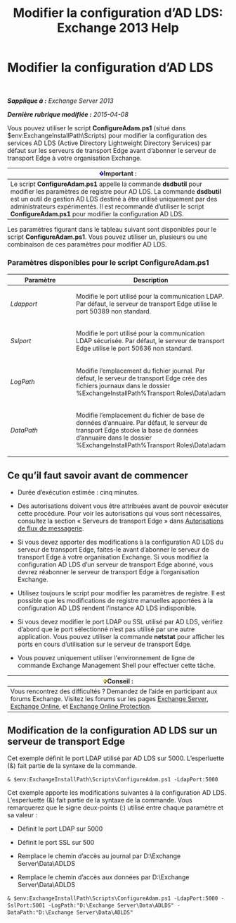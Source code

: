 ﻿---
title: 'Modifier la configuration d’AD LDS: Exchange 2013 Help'
TOCTitle: Modifier la configuration d’AD LDS
ms:assetid: 381f582c-15ec-43bc-b674-5399fad72c97
ms:mtpsurl: https://technet.microsoft.com/fr-fr/library/Aa997269(v=EXCHG.150)
ms:contentKeyID: 61180536
ms.date: 04/24/2018
mtps_version: v=EXCHG.150
ms.translationtype: HT
---

# Modifier la configuration d’AD LDS

 

_**Sapplique à :** Exchange Server 2013_

_**Dernière rubrique modifiée :** 2015-04-08_

Vous pouvez utiliser le script **ConfigureAdam.ps1** (situé dans $env:ExchangeInstallPath\\Scripts) pour modifier la configuration des services AD LDS (Active Directory Lightweight Directory Services) par défaut sur les serveurs de transport Edge avant d’abonner le serveur de transport Edge à votre organisation Exchange.

<table>
<thead>
<tr class="header">
<th><img src="images/JJ159813.important(EXCHG.150).gif" title="Important" alt="Important" />Important :</th>
</tr>
</thead>
<tbody>
<tr class="odd">
<td>Le script <strong>ConfigureAdam.ps1</strong> appelle la commande <strong>dsdbutil</strong> pour modifier les paramètres de registre pour AD LDS. La commande <strong>dsdbutil</strong> est un outil de gestion AD LDS destiné à être utilisé uniquement par des administrateurs expérimentés. Il est recommandé d’utiliser le script <strong>ConfigureAdam.ps1</strong> pour modifier la configuration AD LDS.</td>
</tr>
</tbody>
</table>


Les paramètres figurant dans le tableau suivant sont disponibles pour le script **ConfigureAdam.ps1**. Vous pouvez utiliser un, plusieurs ou une combinaison de ces paramètres pour modifier AD LDS.

### Paramètres disponibles pour le script ConfigureAdam.ps1

<table>
<colgroup>
<col style="width: 50%" />
<col style="width: 50%" />
</colgroup>
<thead>
<tr class="header">
<th>Paramètre</th>
<th>Description</th>
</tr>
</thead>
<tbody>
<tr class="odd">
<td><p><em>Ldapport</em></p></td>
<td><p>Modifie le port utilisé pour la communication LDAP. Par défaut, le serveur de transport Edge utilise le port 50389 non standard.</p></td>
</tr>
<tr class="even">
<td><p><em>Sslport</em></p></td>
<td><p>Modifie le port utilisé pour la communication LDAP sécurisée. Par défaut, le serveur de transport Edge utilise le port 50636 non standard.</p></td>
</tr>
<tr class="odd">
<td><p><em>LogPath</em></p></td>
<td><p>Modifie l’emplacement du fichier journal. Par défaut, le serveur de transport Edge crée des fichiers journaux dans le dossier %ExchangeInstallPath%Transport Roles\Data\adam</p></td>
</tr>
<tr class="even">
<td><p><em>DataPath</em></p></td>
<td><p>Modifie l’emplacement du fichier de base de données d’annuaire. Par défaut, le serveur de transport Edge stocke la base de données d’annuaire dans le dossier %ExchangeInstallPath%Transport Roles\Data\adam</p></td>
</tr>
</tbody>
</table>


## Ce qu’il faut savoir avant de commencer

  - Durée d’exécution estimée : cinq minutes.

  - Des autorisations doivent vous être attribuées avant de pouvoir exécuter cette procédure. Pour voir les autorisations qui vous sont nécessaires, consultez la section « Serveurs de transport Edge » dans [Autorisations de flux de messagerie](mail-flow-permissions-exchange-2013-help.md).

  - Si vous devez apporter des modifications à la configuration AD LDS du serveur de transport Edge, faites-le avant d’abonner le serveur de transport Edge à votre organisation Exchange. Si vous modifiez la configuration AD LDS d’un serveur de transport Edge abonné, vous devrez réabonner le serveur de transport Edge à l’organisation Exchange.

  - Utilisez toujours le script pour modifier les paramètres de registre. Il est possible que les modifications de registre manuelles apportées à la configuration AD LDS rendent l’instance AD LDS indisponible.

  - Si vous devez modifier le port LDAP ou SSL utilisé par AD LDS, vérifiez d’abord que le port sélectionné n’est pas utilisé par une autre application. Vous pouvez utiliser la commande **netstat** pour afficher les ports en cours d’utilisation sur le serveur de transport Edge.

  - Vous pouvez uniquement utiliser l'environnement de ligne de commande Exchange Management Shell pour effectuer cette tâche.

<table>
<thead>
<tr class="header">
<th><img src="images/Bb125224.tip(EXCHG.150).gif" title="Conseil" alt="Conseil" />Conseil :</th>
</tr>
</thead>
<tbody>
<tr class="odd">
<td>Vous rencontrez des difficultés ? Demandez de l’aide en participant aux forums Exchange. Visitez les forums sur les pages <a href="https://go.microsoft.com/fwlink/p/?linkid=60612">Exchange Server</a>, <a href="https://go.microsoft.com/fwlink/p/?linkid=267542">Exchange Online</a>, et <a href="https://go.microsoft.com/fwlink/p/?linkid=285351">Exchange Online Protection</a>.</td>
</tr>
</tbody>
</table>


## Modification de la configuration AD LDS sur un serveur de transport Edge

Cet exemple définit le port LDAP utilisé par AD LDS sur 5000. L’esperluette (&) fait partie de la syntaxe de la commande.

    & $env:ExchangeInstallPath\Scripts\ConfigureAdam.ps1 -LdapPort:5000

Cet exemple apporte les modifications suivantes à la configuration AD LDS. L’esperluette (&) fait partie de la syntaxe de la commande. Vous remarquerez que le signe deux-points (:) utilisé entre chaque paramètre et sa valeur :

  - Définit le port LDAP sur 5000

  - Définit le port SSL sur 500

  - Remplace le chemin d’accès au journal par D:\\Exchange Server\\Data\\ADLDS

  - Remplace le chemin d’accès aux données par D:\\Exchange Server\\Data\\ADLDS

<!-- end list -->

    & $env:ExchangeInstallPath\Scripts\ConfigureAdam.ps1 -LdapPort:5000 -SslPort:5001 -LogPath:"D:\Exchange Server\Data\ADLDS" -DataPath:"D:\Exchange Server\Data\ADLDS"

